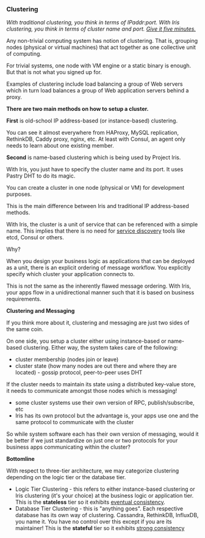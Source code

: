 <script>
  (function(i,s,o,g,r,a,m){i['GoogleAnalyticsObject']=r;i[r]=i[r]||function(){
  (i[r].q=i[r].q||[]).push(arguments)},i[r].l=1*new Date();a=s.createElement(o),
  m=s.getElementsByTagName(o)[0];a.async=1;a.src=g;m.parentNode.insertBefore(a,m)
  })(window,document,'script','//www.google-analytics.com/analytics.js','ga');

  ga('create', 'UA-71257746-1', 'auto');
  ga('send', 'pageview');

</script>

### Clustering

*With traditional clustering, you think in terms of IPaddr:port. With Iris clustering, you think in terms of cluster name and port. [Give it five minutes.](https://signalvnoise.com/posts/3124-give-it-five-minutes)*

Any non-trivial computing system has notion of clustering. That is, grouping nodes (physical or virtual machines) that act together as one
collective unit of computing.

For trivial systems, one node with VM engine or a static binary is enough. But that is not what you signed up for.

Examples of clustering include load balancing a group of Web servers which in turn load balances a group of Web application servers behind 
a proxy.

**There are two main methods on how to setup a cluster.**

**First** is old-school IP address-based (or instance-based) clustering.

You can see it almost everywhere from HAProxy, MySQL replication, RethinkDB, Caddy proxy, nginx, etc. At least with Consul, an agent only needs to learn about one existing member.

**Second** is name-based clustering which is being used by Project Iris.

With Iris, you just have to specify the cluster name and its port. It uses Pastry DHT to do its magic.

You can create a cluster in one node (physical or VM) for development purposes.

This is the main difference between Iris and traditional IP address-based methods.

With Iris, the cluster is a unit of service that can be referenced with a simple name. This implies that there is no need for 
[service discovery](http://jasonwilder.com/blog/2014/02/04/service-discovery-in-the-cloud/) tools like etcd, Consul or others.

Why?

When you design your business logic as applications that can be deployed as a unit, there is an explicit ordering of message workflow. You
explicitly specify which cluster your application connects to.

This is not the same as the inherently flawed message ordering. With Iris, your apps flow in a unidirectional manner such that it is based on business requirements.

**Clustering and Messaging**

If you think more about it, clustering and messaging are just two sides of the same coin.

On one side, you setup a cluster either using instance-based or name-based clustering. Either way, the system takes care of the following:

- cluster membership (nodes join or leave)
- cluster state (how many nodes are out there and where they are located) - gossip protocol, peer-to-peer uses DHT

If the cluster needs to maintain its state using a distributed key-value store, it needs to communicate amongst those nodes which is messaging!

- some cluster systems use their own version of RPC, publish/subscribe, etc
- Iris has its own protocol but the advantage is, your apps use one and the same protocol to communicate with the cluster

So while system software each has their own version of messaging, would it be better if we just standardize on just one or two protocols for your business apps communicating within the cluster?

**Bottomline**

With respect to three-tier architecture, we may categorize clustering depending on the logic tier or the database tier.

- Logic Tier Clustering - this refers to either instance-based clustering or Iris clustering (it's your choice) at the business logic or application tier. This is the **stateless** tier so it exhibits [eventual consistency](https://en.wikipedia.org/wiki/Consistency_model#Eventual_consistency).
- Database Tier Clustering - this is "anything goes". Each respective database has its own way of clustering. Cassandra, RethinkDB, InfluxDB, you name it. You have no control over this except if you are its maintainer! This is the **stateful** tier so it exhibits [strong consistency](https://en.wikipedia.org/wiki/Strong_consistency)
